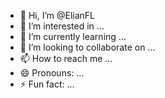 - 👋 Hi, I’m @ElianFL
- 👀 I’m interested in ...
- 🌱 I’m currently learning ...
- 💞️ I’m looking to collaborate on ...
- 📫 How to reach me ...
- 😄 Pronouns: ...
- ⚡ Fun fact: ...

<!---
ElianFL/ElianFL is a ✨ special ✨ repository because its `README.md` (this file) appears on your GitHub profile.
You can click the Preview link to take a look at your changes.
--->
